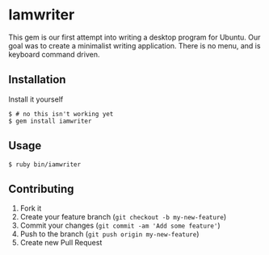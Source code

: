 # Iamwriter 

This gem is our first attempt into writing a desktop program for Ubuntu.
Our goal was to create a minimalist writing application. There is no menu, and 
is keyboard command driven.

## Installation

Install it yourself 

    $ # no this isn't working yet
    $ gem install iamwriter

## Usage

    $ ruby bin/iamwriter

## Contributing

1. Fork it
2. Create your feature branch (`git checkout -b my-new-feature`)
3. Commit your changes (`git commit -am 'Add some feature'`)
4. Push to the branch (`git push origin my-new-feature`)
5. Create new Pull Request
